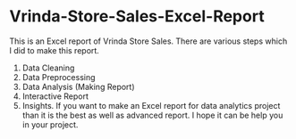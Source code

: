 # Vrinda-Store-Sales-Excel-Report
This is an Excel report of Vrinda Store Sales. There are various steps which I did to make this report. 
1) Data Cleaning
2) Data Preprocessing
3) Data Analysis (Making Report)
4) Interactive Report
5) Insights. If you want to make an Excel report for data analytics project than it is the best as well as advanced report. I hope it can be help you in your project.
